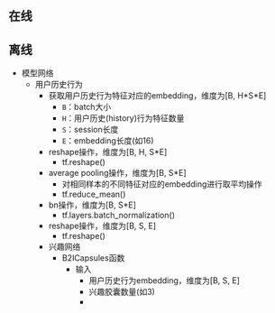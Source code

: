 ## 在线

## 离线
* 模型网络
  * 用户历史行为
    * 获取用户历史行为特征对应的embedding，维度为[B, H\*S\*E]
      * `B`：batch大小
      * `H`：用户历史(history)行为特征数量
      * `S`：session长度
      * `E`：embedding长度(如16)
    * reshape操作，维度为[B, H, S*E]
      * tf.reshape()
    * average pooling操作，维度为[B, S*E]
      * 对相同样本的不同特征对应的embedding进行取平均操作
      * tf.reduce_mean()
    * bn操作，维度为[B, S*E]
      * tf.layers.batch_normalization()
    * reshape操作，维度为[B, S, E]
      * tf.reshape()
    * 兴趣网络
      * B2ICapsules函数
        * 输入
          * 用户历史行为embedding，维度为[B, S, E]
          * 兴趣胶囊数量(如3)
          * 
